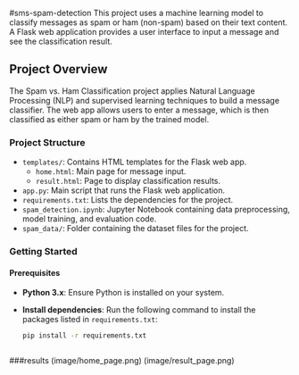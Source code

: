 #sms-spam-detection
This project uses a machine learning model to classify messages as spam or ham (non-spam) based on their text content. A Flask web application provides a user interface to input a message and see the classification result.

## Project Overview

The Spam vs. Ham Classification project applies Natural Language Processing (NLP) and supervised learning techniques to build a message classifier. The web app allows users to enter a message, which is then classified as either spam or ham by the trained model.

### Project Structure

- `templates/`: Contains HTML templates for the Flask web app.
  - `home.html`: Main page for message input.
  - `result.html`: Page to display classification results.
- `app.py`: Main script that runs the Flask web application.
- `requirements.txt`: Lists the dependencies for the project.
- `spam_detection.ipynb`: Jupyter Notebook containing data preprocessing, model training, and evaluation code.
- `spam_data/`: Folder containing the dataset files for the project.

### Getting Started

#### Prerequisites

- **Python 3.x**: Ensure Python is installed on your system.
- **Install dependencies**: Run the following command to install the packages listed in `requirements.txt`:

  ```bash
  pip install -r requirements.txt



###results
(image/home_page.png)
(image/result_page.png)

